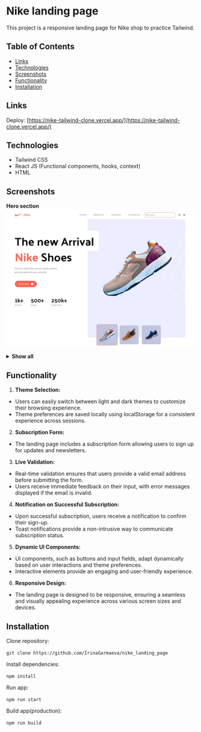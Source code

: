 # Nike landing page

This project is a responsive landing page for Nike shop to practice Tailwind.

## Table of Contents
- [Links](#links)
- [Technologies](#technologies)
- [Screenshots](#screenshots)
- [Functionality](#functionality)
- [Installation](#installation)

## Links

Deploy: [https://nike-tailwind-clone.vercel.app/](https://nike-tailwind-clone.vercel.app/)

## Technologies

* Tailwind CSS
* React JS (Functional components, hooks, context)
* HTML

## Screenshots

<b>Hero section</b>
<img src="./src/assets/images/projectScreens/heroSectionLight.jpg">
<details><summary><b>Show all</b></summary>
<b>Popular products section</b>
<img src="./src/assets/images/projectScreens/PopularProductsSectionLight.jpg">
<b>Quality and Services sections</b>
<img src="./src/assets/images/projectScreens/QualityAndServicesSectionLight.jpg">
<b>Reviews and Subscription sections</b>
<img src="./src/assets/images/projectScreens/ReviewsAndSubscribeSectionsLight.jpg">
<b>Notification on successful subscription</b>
<img src="./src/assets/images/projectScreens/notification.jpg">
<b>Dark theme</b>
<img src="./src//assets/images/projectScreens/HeroSectionDark.jpg">
<p><b>Mobile version</b></p>
<img src="./src/assets/images/projectScreens/mobile.jpg">


</details>

## Functionality

1. **Theme Selection:**

* Users can easily switch between light and dark themes to customize their browsing experience.
* Theme preferences are saved locally using localStorage for a consistent experience across sessions.

2. **Subscription Form:**

* The landing page includes a subscription form allowing users to sign up for updates and newsletters.

3. **Live Validation:**

* Real-time validation ensures that users provide a valid email address before submitting the form.
* Users receive immediate feedback on their input, with error messages displayed if the email is invalid.

4. **Notification on Successful Subscription:**

* Upon successful subscription, users receive a notification to confirm their sign-up.
* Toast notifications provide a non-intrusive way to communicate subscription status.

5. **Dynamic UI Components:**

* UI components, such as buttons and input fields, adapt dynamically based on user interactions and theme preferences.
* Interactive elements provide an engaging and user-friendly experience.

6. **Responsive Design:**

* The landing page is designed to be responsive, ensuring a seamless and visually appealing experience across various screen sizes and devices.


## Installation

Clone repository:

  `git clone https://github.com/IrinaGarmaeva/nike_landing_page`

Install dependencies:

  `npm install`

Run app:

  `npm run start`

Build app(production):

  `npm run build`


